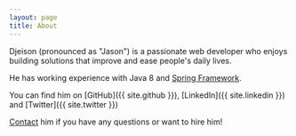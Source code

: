 ```yaml
---
layout: page
title: About
---
```


Djeison (pronounced as "Jason") is a passionate web developer who enjoys building solutions that improve and ease people's daily lives.

He has working experience with Java 8 and [Spring Framework](https://spring.io/).

You can find him on [GitHub]({{ site.github }}), [LinkedIn]({{ site.linkedin }}) and [Twitter]({{ site.twitter }})

[Contact](/contact) him if you have any questions or want to hire him!